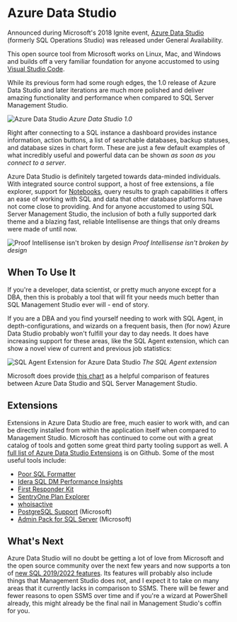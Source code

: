 # Azure Data Studio

Announced during Microsoft's 2018 Ignite event, [Azure Data Studio](https://docs.microsoft.com/en-us/sql/azure-data-studio/download?view=sql-server-2017) (formerly SQL Operations Studio)
was released under General Availability.

This open source tool from Microsoft works on Linux, Mac, and Windows and builds off a very familiar foundation for anyone accustomed to using [Visual Studio Code](https://code.visualstudio.com/).

While its previous form had some rough edges, the 1.0 release of Azure Data Studio and later iterations are much more polished and deliver  amazing functionality and performance when compared to SQL Server Management Studio.

![Azure Data Studio](/azure-data-studio.png)
*Azure Data Studio 1.0*

Right after connecting to a SQL instance a dashboard provides instance information, action buttons, a list of searchable databases, backup statuses, and database sizes in chart form. These are just a few default examples of what incredibly useful and powerful data can be shown *as soon as you connect to a server*.

Azure Data Studio is definitely targeted towards data-minded individuals. With integrated source control support, a host of free extensions, a file explorer, support for [Notebooks](https://notebooks.azure.com/), query results to graph capabilities it offers an ease of working with SQL and data that other database platforms have not come close to providing. And for anyone accustomed to using SQL Server Management Studio, the inclusion of both a fully supported dark theme and a blazing fast, reliable Intellisense are things that only dreams were made of until now.

![Proof Intellisense isn't broken by design](/azure-data-studio-dark-theme.png)
*Proof Intellisense isn't broken by design*

## When To Use It

If you're a developer, data scientist, or pretty much anyone except for a DBA, then this is probably a tool that will fit your needs much better than SQL Management Studio ever will - end of story.

If you are a DBA and you find yourself needing to work with SQL Agent, in depth-configurations, and wizards on a frequent basis, then (for now) Azure Data Studio probably won't fulfill your day to day needs. It does have increasing support for these areas, like the SQL Agent extension, which can show a novel view of current and previous job statistics:

![SQL Agent Extension for Azure Data Studio](/azure-data-studio-sql-agent.png)
*The SQL Agent extension*

Microsoft does provide [this chart](https://cloudblogs.microsoft.com/sqlserver/2018/09/25/azure-data-studio-for-sql-server/#featurecomparison) as a helpful comparison of features between Azure Data Studio and SQL Server Management Studio.

## Extensions

Extensions in Azure Data Studio are free, much easier to work with, and can be directly installed from within the application itself when compared to Management Studio. Microsoft has continued to come out with a great catalog of tools and gotten some great third party tooling support as well. A [full list of Azure Data Studio Extensions](https://github.com/Microsoft/azuredatastudio/wiki/List-of-Extensions) is on Github. Some of the most useful tools include:

* [Poor SQL Formatter](https://github.com/wsr-publishing/azure-poor-formatter)
* [Idera SQL DM Performance Insights](https://www.idera.com/productssolutions/freetools/sqldmperformanceinsights)
* [First Responder Kit](https://github.com/dzsquared/sqlops-firstresponderkit)
* [SentryOne Plan Explorer](https://www.sentryone.com/products/sentryone-plan-explorer-extension-azure-data-studio)
* [whoisactive](https://github.com/Microsoft/azuredatastudio)
* [PostgreSQL Support](https://github.com/Microsoft/azuredatastudio-postgresql/) (Microsoft)
* [Admin Pack for SQL Server](https://github.com/Microsoft/azuredatastudio) (Microsoft)

## What's Next

Azure Data Studio will no doubt be getting a lot of love from Microsoft and the open source community over the next few years and now supports a ton of [new SQL 2019/2022 features](https://cloudblogs.microsoft.com/sqlserver/2019/11/05/the-november-2019-release-of-azure-data-studio-is-now-available/). Its features will probably also include things that Management Studio does not, and I expect it to take on many areas that it currently lacks in comparison to SSMS. There will be fewer and fewer reasons to open SSMS over time and if you're a wizard at PowerShell already, this might already be the final nail in Management Studio's coffin for you.
